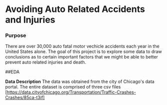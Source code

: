 # Avoiding Auto Related Accidents and Injuries
### Purpose
There are over 30,000 auto fatal motor vechicle accidents each year in the United States alone.
The goal of this project is to explore some data to draw conclusions as to certain important factors that we might be able to better prevent auto related injuries and death.

##EDA

**Data Description**
The data was obtained from the city of Chicago's data portal. 
The entire dataset is comprised of three csv files [https://data.cityofchicago.org/Transportation/Traffic-Crashes-Crashes/85ca-t3if]
